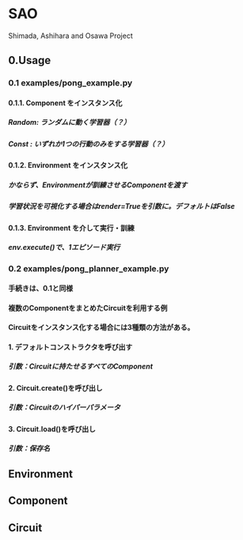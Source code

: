 # SAO

Shimada, Ashihara and Osawa Project

## 0.Usage

### 0.1 examples/pong_example.py

#### 0.1.1. Component をインスタンス化
##### Random: ランダムに動く学習器（？）
##### Const : いずれか1つの行動のみをする学習器（？）

#### 0.1.2. Environment をインスタンス化
##### かならず、Environmentが訓練させるComponentを渡す
##### 学習状況を可視化する場合はrender=Trueを引数に。デフォルトはFalse

#### 0.1.3. Environment を介して実行・訓練
##### env.execute()で、1エピソード実行


### 0.2 examples/pong_planner_example.py

#### 手続きは、0.1と同様
#### 複数のComponentをまとめたCircuitを利用する例
#### Circuitをインスタンス化する場合には3種類の方法がある。
#### 1. デフォルトコンストラクタを呼び出す
##### 引数：Circuitに持たせるすべてのComponent
#### 2. Circuit.create()を呼び出し
##### 引数：Circuitのハイパーパラメータ
#### 3. Circuit.load()を呼び出し
##### 引数：保存名


## Environment

## Component

## Circuit

